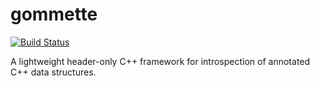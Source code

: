 # gommette

[![Build Status](https://travis-ci.org/vlanore/gommette.svg?branch=master)](https://travis-ci.org/vlanore/gommette)

A lightweight header-only C++ framework for introspection of annotated C++ data structures.